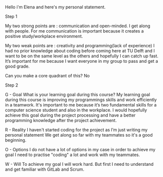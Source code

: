 Hello i'm Elena and here's my personal statement. 

Step 1 

My two strong points are : communication and open-minded. I get along with people. 
For me communication is important because it creates a positive study/workplace environment.  

My two weak points are : creativity and programming(lack of experience)
I had no prior knowledge about coding before coming here at TU Delft and I want to be on the same level as the others and hopefully I can catch up fast. 
It’s important for me because I want everyone in my group to pass and get a good grade. 

Can you make a core quadrant of this? No 
	
Step 2 

G - Goal
What is your learning goal during this course?
My learning goal during this course is improving my programmings skills and work efficiently in a teamwork.
It's important to me because it’s two fundamental skills for a computer science student and also in the workplace. 
I would hopefully achieve this goal during the project processing and have a better programming knowledge after the project achievement. 

R - Reality 
I haven't started coding for the project as I’m just writing my personal statement 
We get along so far with my teammates so it's a good beginning. 

O - Options 
I do not have a lot of options in my case in order to achieve my goal I need to practise "coding" a lot and work with my teammates. 
 

W - Will 
To achieve my goal I will work hard. But first I need to understand and get familiar with GitLab and Scrum.
